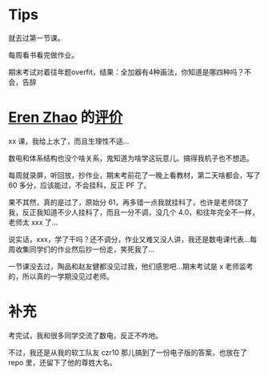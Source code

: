 # Tips

就去过第一节课。

每周看书看完做作业。

期末考试对着往年题overfit，结果：全加器有4种画法，你知道是哪四种吗？不会，告辞

# [Eren Zhao](https://zhaochenyang20.github.io/) 的[评价](https://zhaochenyang20.github.io/2022/04/24/%E9%9A%8F%E7%AC%94/%E6%80%BB%E7%BB%93/%E5%A4%A7%E4%BA%8C%E5%AD%A6%E5%B9%B4%E6%80%BB%E7%BB%93/#%E6%95%B0%E7%94%B5-p)

xx 课，我给上水了，而且生理性不适…

数电和体系结构也没个啥关系，鬼知道为啥学这玩意儿。搞得我机子也不想造。

每周就录屏，听回放，抄作业，期末考前花了一晚上看教材，第二天啥都会，写了 60 多分，应该能过，不会挂科，反正 PF 了。

果不其然，真的是过了，原始分 61，再多错一点我就挂科了，也许是老师饶了我，反正我知道不少人挂科了，而且一分不调，没几个 4.0，和往年完全不一样，老师太 xxx 了…

说实话，xxx，学了干吗？还不调分，作业又难又没人讲，我还是数电课代表…每周收集同学们的作业然后抄一份走，笑死我了…

一节课没去过，陶品和赵友健都没见过我，他们感恩吧…期末考试是 x 老师监考的，所以真的一学期没见过老师。

# 补充

考完试，我和很多同学交流了数电，反正不咋地。

不过，我还是从我的软工队友 czr10 那儿搞到了一份电子版的答案，也放在了 repo 里，还留下了他的尊姓大名。
